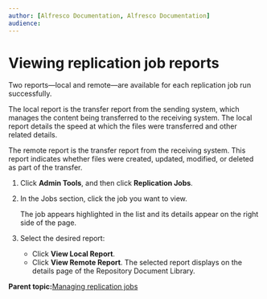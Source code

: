 ```yaml
---
author: [Alfresco Documentation, Alfresco Documentation]
audience: 
---
```


# Viewing replication job reports

Two reports—local and remote—are available for each replication job run successfully.

The local report is the transfer report from the sending system, which manages the content being transferred to the receiving system. The local report details the speed at which the files were transferred and other related details.

The remote report is the transfer report from the receiving system. This report indicates whether files were created, updated, modified, or deleted as part of the transfer.

1.  Click **Admin Tools**, and then click **Replication Jobs**.

2.  In the Jobs section, click the job you want to view.

    The job appears highlighted in the list and its details appear on the right side of the page.

3.  Select the desired report:

    -   Click **View Local Report**.
    -   Click **View Remote Report**.
    The selected report displays on the details page of the Repository Document Library.


**Parent topic:**[Managing replication jobs](../concepts/admintools-replication-intro.md)

